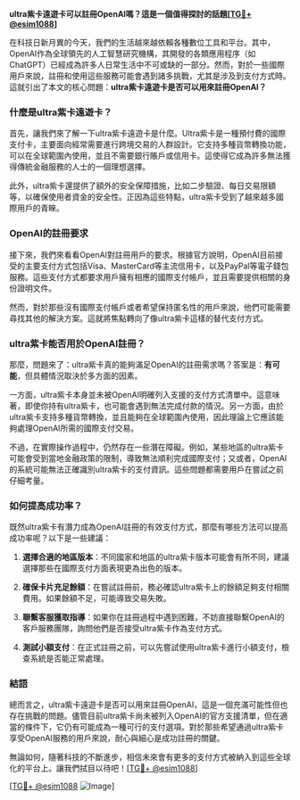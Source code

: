 **ultra紫卡遠遊卡可以註冊OpenAI嗎？這是一個值得探討的話題[[TG💪+ @esim1088](https://t.me/s/esim1088)]**

在科技日新月異的今天，我們的生活越來越依賴各種數位工具和平台。其中，OpenAI作為全球領先的人工智慧研究機構，其開發的各類應用程序（如ChatGPT）已經成為許多人日常生活中不可或缺的一部分。然而，對於一些國際用戶來說，註冊和使用這些服務可能會遇到諸多挑戰，尤其是涉及到支付方式時。這就引出了本文的核心問題：**ultra紫卡遠遊卡是否可以用來註冊OpenAI？**

### **什麼是ultra紫卡遠遊卡？**

首先，讓我們來了解一下ultra紫卡遠遊卡是什麼。Ultra紫卡是一種預付費的國際支付卡，主要面向經常需要進行跨境交易的人群設計。它支持多種貨幣轉換功能，可以在全球範圍內使用，並且不需要銀行賬戶或信用卡。這使得它成為許多無法獲得傳統金融服務的人士的一個理想選擇。

此外，ultra紫卡還提供了額外的安全保障措施，比如二步驗證、每日交易限額等，以確保使用者資金的安全性。正因為這些特點，ultra紫卡受到了越來越多國際用戶的青睞。

### **OpenAI的註冊要求**

接下來，我們來看看OpenAI對註冊用戶的要求。根據官方說明，OpenAI目前接受的主要支付方式包括Visa、MasterCard等主流信用卡，以及PayPal等電子錢包服務。這些支付方式都要求用戶擁有相應的國際支付帳戶，並且需要提供相關的身份證明文件。

然而，對於那些沒有國際支付帳戶或者希望保持匿名性的用戶來說，他們可能需要尋找其他的解決方案。這就將焦點轉向了像ultra紫卡這樣的替代支付方式。

### **ultra紫卡能否用於OpenAI註冊？**

那麼，問題來了：ultra紫卡真的能夠滿足OpenAI的註冊需求嗎？答案是：**有可能**，但具體情況取決於多方面的因素。

一方面，ultra紫卡本身並未被OpenAI明確列入支援的支付方式清單中。這意味著，即使你持有ultra紫卡，也可能會遇到無法完成付款的情況。另一方面，由於ultra紫卡支持多種貨幣轉換，並且能夠在全球範圍內使用，因此理論上它應該能夠處理OpenAI所需的國際支付交易。

不過，在實際操作過程中，仍然存在一些潛在障礙。例如，某些地區的ultra紫卡可能會受到當地金融政策的限制，導致無法順利完成國際支付；又或者，OpenAI的系統可能無法正確識別ultra紫卡的支付資訊。這些問題都需要用戶在嘗試之前仔細考量。

### **如何提高成功率？**

既然ultra紫卡有潛力成為OpenAI註冊的有效支付方式，那麼有哪些方法可以提高成功率呢？以下是一些建議：

1. **選擇合適的地區版本**：不同國家和地區的ultra紫卡版本可能會有所不同，建議選擇那些在國際支付方面表現更為出色的版本。
   
2. **確保卡片充足餘額**：在嘗試註冊前，務必確認ultra紫卡上的餘額足夠支付相關費用。如果餘額不足，可能導致交易失敗。

3. **聯繫客服獲取指導**：如果你在註冊過程中遇到困難，不妨直接聯繫OpenAI的客戶服務團隊，詢問他們是否接受ultra紫卡作為支付方式。

4. **測試小額支付**：在正式註冊之前，可以先嘗試使用ultra紫卡進行小額支付，檢查系統是否能正常處理。

### **結語**

總而言之，ultra紫卡遠遊卡是否可以用來註冊OpenAI，這是一個充滿可能性但也存在挑戰的問題。儘管目前ultra紫卡尚未被列入OpenAI的官方支援清單，但在適當的條件下，它仍有可能成為一種可行的支付選項。對於那些希望通過ultra紫卡享受OpenAI服務的用戶來說，耐心與細心是成功註冊的關鍵。

無論如何，隨著科技的不斷進步，相信未來會有更多的支付方式被納入到這些全球化的平台上。讓我們拭目以待吧！[[TG💪+ @esim1088](https://t.me/s/esim1088)]

[[TG💪+ @esim1088](https://t.me/s/esim1088) ![Image](https://i.postimg.cc/4NQfJmqS/Snipaste-2025-05-13-00-14-12.png)]